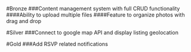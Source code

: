 #Bronze
###Content management system with full CRUD functionality
####Ability to upload multiple files
####Feature to organize photos with drag and drop

#Silver
###Connect to google map API and display listing geolocation

#Gold
###Add RSVP related notifications

